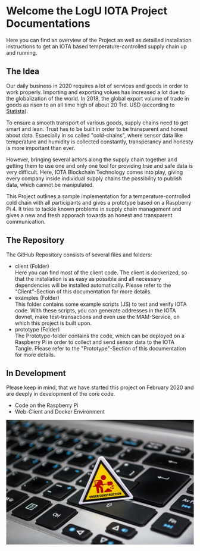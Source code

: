 # Welcome the LogU IOTA Project Documentations

Here you can find an overview of the Project as well as detailled installation instructions to get an IOTA based temperature-controlled supply chain up and running.

## The Idea

Our daily business in 2020 requires a lot of services and goods in order to work properly. Importing and exporting volues has increased a lot due to the globalization of the world. In 2018, the global export volume of trade in goods as risen to an all time high of about 20 Trd. USD (according to [Statista](https://www.statista.com/statistics/264682/worldwide-export-volume-in-the-trade-since-1950/)).

To ensure a smooth transport of various goods, supply chains need to get smart and lean. Trust has to be built in order to be transparent and honest about data. Especially in so called "cold-chains", where sensor data like temperature and humidity is collected constantly, transperancy and honesty is more important than ever.

However, bringing several actors along the supply chain together and getting them to use one and only one tool for providing true and safe data is very difficult. Here, IOTA Blockchain Technology comes into play, giving every company inside individual supply chains the possibility to publish data, which cannot be manipulated.

This Project outlines a sample implementation for a temperature-controlled cold chain with all participants and gives a prototype based on a Raspberry Pi 4. It tries to tackle known problems in supply chain management and gives a new and fresh apporach towards an honest and transparent communication.

## The Repository

The GitHub Repository consists of several files and folders:

* client (Folder)</br>
Here you can find most of the client code. The client is dockerized, so that the installation is as easy as possible and all necessary dependencies will be installed automatically. Please refer to the "Client"-Section of this documentation for more details.
* examples (Folder)</br>
This folder contains some example scripts (JS) to test and verify IOTA code. With these scripts, you can generate addresses in the IOTA devnet, make test-transactions and even use the MAM-Service, on which this project is built upon.
* prototype (Folder)</br>
The Prototype-folder contains the code, which can be deployed on a Raspberry Pi in order to collect and send sensor data to the IOTA Tangle. Please refer to the "Prototype"-Section of this documentation for more details.

## In Development

Please keep in mind, that we have started this project on February 2020 and are deeply in development of the core code.

* Code on the Raspberry Pi
* Web-Client and Docker Environment

![UC](img/under-construction.jpg)